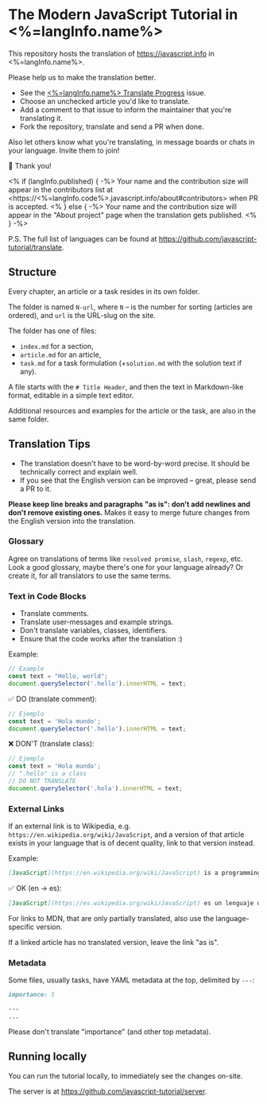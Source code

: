 # The Modern JavaScript Tutorial in <%=langInfo.name%>

This repository hosts the translation of <https://javascript.info> in <%=langInfo.name%>.

Please help us to make the translation better.

- See the [<%=langInfo.name%> Translate Progress](https://github.com/javascript-tutorial/<%=langInfo.code%>.javascript.info/issues/<%=progressIssue.number%>) issue.
- Choose an unchecked article you'd like to translate.
- Add a comment to that issue to inform the maintainer that you're translating it.
- Fork the repository, translate and send a PR when done.

Also let others know what you're translating, in message boards or chats in your language. Invite them to join!

🎉 Thank you!

<% if (langInfo.published) { -%>
Your name and the contribution size will appear in the contributors list at <https://<%=langInfo.code%>.javascript.info/about#contributors> when PR is accepted.
<% } else { -%>
Your name and the contribution size will appear in the "About project" page when the translation gets published.
<% } -%>

P.S. The full list of languages can be found at <https://github.com/javascript-tutorial/translate>.

## Structure

Every chapter, an article or a task resides in its own folder.

The folder is named `N-url`, where `N` – is the number for sorting (articles are ordered), and `url` is the URL-slug on the site.

The folder has one of files:

- `index.md` for a section,
- `article.md` for an article,
- `task.md` for a task formulation (+`solution.md` with the solution text if any).

A file starts with the `# Title Header`, and then the text in Markdown-like format, editable in a simple text editor. 

Additional resources and examples for the article or the task, are also in the same folder.

## Translation Tips

- The translation doesn't have to be word-by-word precise. It should be technically correct and explain well.
- If you see that the English version can be improved – great, please send a PR to it.

**Please keep line breaks and paragraphs "as is": don't add newlines and don't remove existing ones.** Makes it easy to merge future changes from the English version into the translation. 

### Glossary

Agree on translations of terms like `resolved promise`, `slash`, `regexp`, etc. Look a good glossary, maybe there's one for your language already?
Or create it, for all translators to use the same terms. 

### Text in Code Blocks

- Translate comments.
- Translate user-messages and example strings.
- Don't translate variables, classes, identifiers.
- Ensure that the code works after the translation :)

Example:

```js
// Example
const text = "Hello, world";
document.querySelector('.hello').innerHTML = text;
```

✅ DO (translate comment):

```js
// Ejemplo
const text = 'Hola mundo';
document.querySelector('.hello').innerHTML = text;
```

❌ DON'T (translate class):

```js
// Ejemplo
const text = 'Hola mundo';
// ".hello" is a class
// DO NOT TRANSLATE
document.querySelector('.hola').innerHTML = text;
```

### External Links

If an external link is to Wikipedia, e.g. `https://en.wikipedia.org/wiki/JavaScript`, and a version of that article exists in your language that is of decent quality, link to that version instead.

Example:

```md
[JavaScript](https://en.wikipedia.org/wiki/JavaScript) is a programming language.
```

✅ OK (en -> es):

```md
[JavaScript](https://es.wikipedia.org/wiki/JavaScript) es un lenguaje de programación.
```

For links to MDN, that are only partially translated, also use the language-specific version.

If a linked article has no translated version, leave the link "as is".

### Metadata

Some files, usually tasks, have YAML metadata at the top, delimited by `---`:

```md
importance: 5

---
...
```

Please don't translate "importance" (and other top metadata).

## Running locally

You can run the tutorial locally, to immediately see the changes on-site.

The server is at <https://github.com/javascript-tutorial/server>. 
